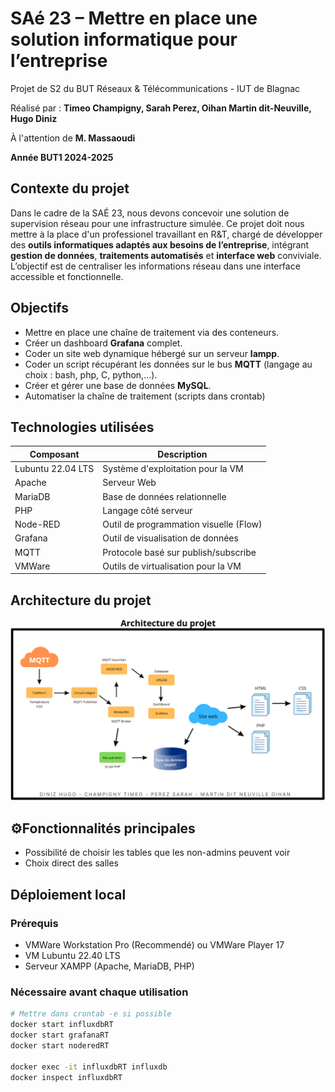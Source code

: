 # SAé 23 – Mettre en place une solution informatique pour l’entreprise

Projet de S2 du BUT Réseaux & Télécommunications - IUT de Blagnac 

Réalisé par : **Timeo Champigny, Sarah Perez, Oihan Martin dit-Neuville, Hugo Diniz**  

À l'attention de **M. Massaoudi** 

**Année BUT1 2024-2025**


## Contexte du projet

Dans le cadre de la SAÉ 23, nous devons concevoir une solution de supervision réseau pour une infrastructure simulée.
Ce projet doit nous mettre à la place d'un professionel travaillant en R&T, chargé de développer des **outils informatiques adaptés aux besoins de l’entreprise**, intégrant **gestion de données**, **traitements automatisés** et **interface web** conviviale.
L’objectif est de centraliser les informations réseau dans une interface accessible et fonctionnelle.


## Objectifs

- Mettre en place une chaîne de traitement via des conteneurs.
- Créer un dashboard **Grafana** complet.
- Coder un site web dynamique hébergé sur un serveur **lampp**.
- Coder un script récupérant les données sur le bus **MQTT** (langage au choix : bash, php, C, python,…).
- Créer et gérer une base de données **MySQL**.
- Automatiser la chaîne de traitement (scripts dans crontab)


## Technologies utilisées

| Composant       | Description                                  |
|------------------|---------------------------------------------|
| Lubuntu 22.04 LTS       | Système d'exploitation pour la VM           |
| Apache        | Serveur Web                                 |
| MariaDB       | Base de données relationnelle               |
| PHP           | Langage côté serveur                        |
| Node-RED      | Outil de programmation visuelle (Flow)    |
| Grafana       | Outil de visualisation de données    |
| MQTT      | Protocole basé sur publish/subscribe    |
| VMWare   | Outils de virtualisation pour la VM               |

## Architecture du projet
![Logo](Images/Architecture_projet.png)



## ⚙Fonctionnalités principales

- Possibilité de choisir les tables que les non-admins peuvent voir
- Choix direct des salles


## Déploiement local

### Prérequis
- VMWare Workstation Pro (Recommendé) ou VMWare Player 17
- VM Lubuntu 22.40 LTS
- Serveur XAMPP (Apache, MariaDB, PHP)

### Nécessaire avant chaque utilisation

```bash
# Mettre dans crontab -e si possible
docker start influxdbRT
docker start grafanaRT
docker start noderedRT

docker exec -it influxdbRT influxdb
docker inspect influxdbRT
